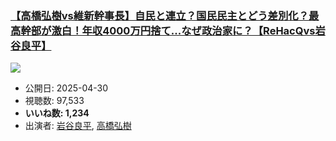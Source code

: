 ### [【高橋弘樹vs維新幹事長】自民と連立？国民民主とどう差別化？最高幹部が激白！年収4000万円捨て...なぜ政治家に？【ReHacQvs岩谷良平】](https://www.youtube.com/watch?v=j2X5Tqp8gNE)
[![](https://img.youtube.com/vi/j2X5Tqp8gNE/hqdefault.jpg)](https://www.youtube.com/watch?v=j2X5Tqp8gNE)
-   公開日: 2025-04-30
-   視聴数: 97,533
-   **いいね数: 1,234**
-   出演者: [岩谷良平](/rehacq_fan/people/岩谷良平 "wikilink"), [高橋弘樹](/rehacq_fan/people/高橋弘樹 "wikilink")
